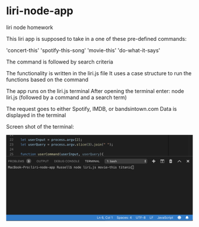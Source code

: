 # liri-node-app
liri node homework

This liri app is supposed to take in a one of these pre-defined commands:

'concert-this'
'spotify-this-song'
'movie-this'
'do-what-it-says'

The command is followed by search criteria

The functionality is written in the liri.js file
It uses a case structure to run the functions based on the command

The app runs on the liri.js terminal
After opening the terminal enter: 
node liri.js (followed by a command and a search term)

The request goes to either Spotify, IMDB, or bandsintown.com
Data is displayed in the terminal

Screen shot of the terminal:

![Command in terminal](./assets/liriCommand.png)


